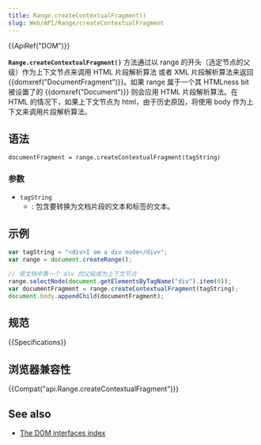 ```yaml
---
title: Range.createContextualFragment()
slug: Web/API/Range/createContextualFragment
---
```

{{ApiRef("DOM")}}

**`Range.createContextualFragment()`** 方法通过以 range 的开头（选定节点的父级）作为上下文节点来调用 HTML 片段解析算法 或者 XML 片段解析算法来返回 {{domxref("DocumentFragment")}}。如果 range 属于一个其 HTMLness bit 被设置了的 {{domxref("Document")}} 则会应用 HTML 片段解析算法。在 HTML 的情况下，如果上下文节点为 html，由于历史原因，将使用 body 作为上下文来调用片段解析算法。

## 语法

```plain
documentFragment = range.createContextualFragment(tagString)
```

### 参数

- `tagString`
  - : 包含要转换为文档片段的文本和标签的文本。

## 示例

```js
var tagString = "<div>I am a div node</div>";
var range = document.createRange();

// 使文档中第一个 div 的父级成为上下文节点
range.selectNode(document.getElementsByTagName("div").item(0));
var documentFragment = range.createContextualFragment(tagString);
document.body.appendChild(documentFragment);
```

## 规范

{{Specifications}}

## 浏览器兼容性

{{Compat("api.Range.createContextualFragment")}}

## See also

- [The DOM interfaces index](/en-US/docs/DOM/DOM_Reference)

